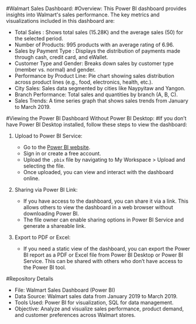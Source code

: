#Walmart Sales Dashboard:
#Overview:
This Power BI dashboard provides insights into Walmart's sales performance. The key metrics and visualizations included in this dashboard are:
- Total Sales : Shows total sales (15.28K) and the average sales (50) for the selected period.
- Number of Products: 995 products with an average rating of 6.96.
- Sales by Payment Type : Displays the distribution of payments made through cash, credit card, and eWallet.
- Customer Type and Gender: Breaks down sales by customer type (member vs. normal) and gender.
- Performance by Product Line: Pie chart showing sales distribution across product lines (e.g., food, electronics, health, etc.).
- City Sales: Sales data segmented by cities like Naypyitaw and Yangon.
- Branch Performance: Total sales and quantities by branch (A, B, C).
- Sales Trends: A time series graph that shows sales trends from January to March 2019.

#Viewing the Power BI Dashboard Without Power BI Desktop:
#If you don’t have Power BI Desktop installed, follow these steps to view the dashboard:

1. Upload to Power BI Service:
   - Go to the [Power BI website](https://app.powerbi.com/).
   - Sign in or create a free account.
   - Upload the `.pbix` file by navigating to My Workspace > Upload and selecting the file.
   - Once uploaded, you can view and interact with the dashboard online.

2. Sharing via Power BI Link:
   - If you have access to the dashboard, you can share it via a link. This allows others to view the dashboard in a web browser without downloading Power BI.
   - The file owner can enable sharing options in Power BI Service and generate a shareable link.

3. Export to PDF or Excel:
   - If you need a static view of the dashboard, you can export the Power BI report as a PDF or Excel file from Power BI Desktop or Power BI Service. This can be shared with others who don’t have access to the Power BI tool.

#Repository Details
- File: Walmart Sales Dashboard (Power BI)
- Data Source: Walmart sales data from January 2019 to March 2019.
- Tools Used: Power BI for visualization, SQL for data management.
- Objective: Analyze and visualize sales performance, product demand, and customer preferences across Walmart stores.


